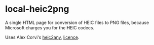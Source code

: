 # local-heic2png
A single HTML page for conversion of HEIC files to PNG files, because Microsoft charges you for the HEIC codecs.

Uses Alex Corvi's [heic2any](https://github.com/alexcorvi/heic2any), [licence](https://github.com/alexcorvi/heic2any/blob/master/LICENSE.md).
